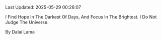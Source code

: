 Last Updated: 2025-05-29 00:26:07

I Find Hope In The Darkest Of Days, And Focus In The Brightest. I Do Not Judge The Universe.

By Dalai Lama